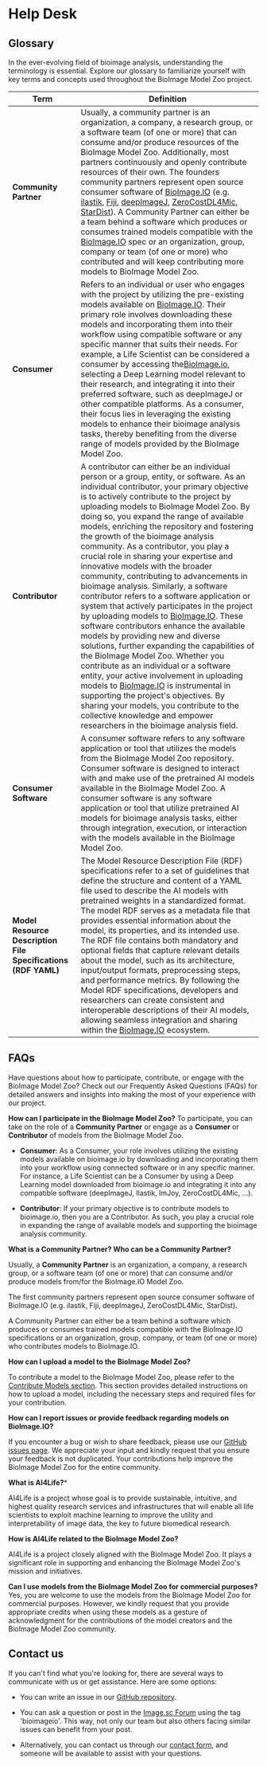 # Help Desk


## Glossary
In the ever-evolving field of bioimage analysis, understanding the terminology is essential. Explore our glossary to familiarize yourself with key terms and concepts used throughout the BioImage Model Zoo project.

| Term                                  | Definition                                                                                                                                                           |
| ------------------------------------- | -------------------------------------------------------------------------------------------------------------------------------------------------------------------- |
| **Community Partner**                 | Usually, a community partner is an organization, a company, a research group, or a software team (of one or more) that can consume and/or produce resources of the BioImage Model Zoo. Additionally, most partners continuously and openly contribute resources of their own. The founders community partners represent open source consumer software of [BioImage.IO](http://BioImage.IO/) (e.g. [ilastik](https://www.ilastik.org), [Fiji](https://imagej.net/software/fiji/), [deepImageJ](https://deepimagej.github.io), [ZeroCostDL4Mic](https://github.com/HenriquesLab/ZeroCostDL4Mic), [StarDist](https://github.com/stardist/stardist)). A Community Partner can either be a team behind a software which produces or consumes trained models compatible with the [BioImage.IO](http://bioimage.io/) spec or an organization, group, company or team (of one or more) who contributed and will keep contributing more models to BioImage Model Zoo. |
| **Consumer**                          | Refers to an individual or user who engages with the project by utilizing the pre-existing models available on [BioImage.IO](http://bioimage.io/). Their primary role involves downloading these models and incorporating them into their workflow using compatible software or any specific manner that suits their needs. For example, a Life Scientist can be considered a consumer by accessing the[BioImage.io](http://bioimage.io/), selecting a Deep Learning model relevant to their research, and integrating it into their preferred software, such as deepImageJ or other compatible platforms. As a consumer, their focus lies in leveraging the existing models to enhance their bioimage analysis tasks, thereby benefiting from the diverse range of models provided by the BioImage Model Zoo. |
| **Contributor**                       | A contributor can either be an individual person or a group, entity, or software. As an individual contributor, your primary objective is to actively contribute to the project by uploading models to BioImage Model Zoo. By doing so, you expand the range of available models, enriching the repository and fostering the growth of the bioimage analysis community. As a contributor, you play a crucial role in sharing your expertise and innovative models with the broader community, contributing to advancements in bioimage analysis. Similarly, a software contributor refers to a software application or system that actively participates in the project by uploading models to [BioImage.IO](http://bioimage.io/). These software contributors enhance the available models by providing new and diverse solutions, further expanding the capabilities of the BioImage Model Zoo. Whether you contribute as an individual or a software entity, your active involvement in uploading models to [BioImage.IO](http://bioimage.io/) is instrumental in supporting the project's objectives. By sharing your models, you contribute to the collective knowledge and empower researchers in the bioimage analysis field. |
| **Consumer Software**                 | A consumer software refers to any software application or tool that utilizes the models from the BioImage Model Zoo repository. Consumer software is designed to interact with and make use of the pretrained AI models available in the BioImage Model Zoo. A consumer software is any software application or tool that utilize pretrained AI models for bioimage analysis tasks, either through integration, execution, or interaction with the models available in the BioImage Model Zoo. |
| **Model Resource Description File Specifications (RDF YAML)** | The Model Resource Description File (RDF) specifications refer to a set of guidelines that define the structure and content of a YAML file used to describe the AI models with pretrained weights in a standardized format. The model RDF serves as a metadata file that provides essential information about the model, its properties, and its intended use. The RDF file contains both mandatory and optional fields that capture relevant details about the model, such as its architecture, input/output formats, preprocessing steps, and performance metrics. By following the Model RDF specifications, developers and researchers can create consistent and interoperable descriptions of their AI models, allowing seamless integration and sharing within the [BioImage.IO](http://bioimage.io/) ecosystem. |

## FAQs

Have questions about how to participate, contribute, or engage with the BioImage Model Zoo? Check out our Frequently Asked Questions (FAQs) for detailed answers and insights into making the most of your experience with our project.

**How can I participate in the BioImage Model Zoo?**
To participate, you can take on the role of a **Community Partner** or engage as a **Consumer** or **Contributor** of models from the BioImage Model Zoo.

- **Consumer**: As a Consumer, your role involves utilizing the existing models available on bioimage.io by downloading and incorporating them into your workflow using connected software or in any specific manner. For instance, a Life Scientist can be a Consumer by using a Deep Learning model downloaded from bioimage.io and integrating it into any compatible software (deepImageJ, Ilastik, ImJoy, ZeroCostDL4Mic, ...).

- **Contributor**: If your primary objective is to contribute models to bioimage.io, then you are a Contributor. As such, you play a crucial role in expanding the range of available models and supporting the bioimage analysis community.

**What is a Community Partner? Who can be a Community Partner?**

Usually, a **Community Partner** is an organization, a company, a research group, or a software team (of one or more) that can consume and/or produce models from/for the BioImage.IO Model Zoo.

The first community partners represent open source consumer software of BioImage.IO (e.g. ilastik, Fiji, deepImageJ, ZeroCostDL4Mic, StarDist).

A Community Partner can either be a team behind a software which produces or consumes trained models compatible with the BioImage.IO specifications or an organization, group, company, or team (of one or more) who contributes models to BioImage.IO.


**How can I upload a model to the BioImage Model Zoo?**

To contribute a model to the BioImage Model Zoo, please refer to the [Contribute Models section](https://bioimage.io/docs/#/contribute_models/README). This section provides detailed instructions on how to upload a model, including the necessary steps and required files for your contribution.

**How can I report issues or provide feedback regarding models on BioImage.IO?**

If you encounter a bug or wish to share feedback, please use our [GitHub issues page](https://github.com/bioimage-io/bioimage.io/issues). We appreciate your input and kindly request that you ensure your feedback is not duplicated. Your contributions help improve the BioImage Model Zoo for the entire community.

**What is AI4Life?***

AI4Life is a project whose goal is to provide sustainable, intuitive, and highest quality research services and infrastructures that will enable all life scientists to exploit machine learning to improve the utility and interpretability of image data, the key to future biomedical research.

**How is AI4Life related to the BioImage Model Zoo?**

AI4Life is a project closely aligned with the BioImage Model Zoo. It plays a significant role in supporting and enhancing the BioImage Model Zoo's mission and initiatives.

**Can I use models from the BioImage Model Zoo for commercial purposes?**
Yes, you are welcome to use the models from the BioImage Model Zoo for commercial purposes. However, we kindly request that you provide appropriate credits when using these models as a gesture of acknowledgment for the contributions of the model creators and the BioImage Model Zoo community.


## Contact us

If you can't find what you're looking for, there are several ways to communicate with us or get assistance. Here are some options:

- You can write an issue in our [GitHub repository](https://github.com/bioimage-io/bioimage-io/issues).

- You can ask a question or post in the [Image.sc Forum](https://forum.image.sc) using the tag 'bioimageio'. This way, not only our team but also others facing similar issues can benefit from your post.

- Alternatively, you can contact us through our [contact form](https://oeway.typeform.com/to/K3j2tJt7), and someone will be available to assist with your questions.
